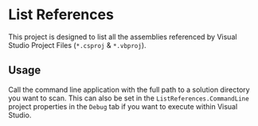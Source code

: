 # List References

This project is designed to list all the assemblies referenced by Visual Studio Project Files (`*.csproj` & `*.vbproj`).

## Usage

Call the command line application with the full path to a solution directory you want to scan. This can also be set in the `ListReferences.CommandLine` project properties in the `Debug` tab if you want to execute within Visual Studio.
